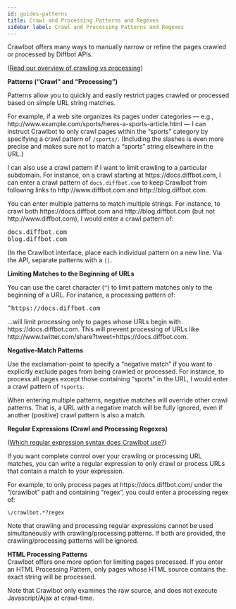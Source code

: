 ```yaml
---
id: guides-patterns
title: Crawl and Processing Patterns and Regexes
sidebar_label: Crawl and Processing Patterns and Regexes
---
```


<p>Crawlbot offers many ways to manually narrow or refine the pages crawled or processed by Diffbot APIs.</p>

([Read our overview of crawling vs processing](explain-crawling-versus-processing))

<p><strong>Patterns (“Crawl” and “Processing”)</strong></p>
<p>Patterns allow you to quickly and easily restrict pages crawled or processed based on simple URL string matches.</p>
<p>For example, if a web site organizes its pages under categories — e.g., http://www.example.com/sports/heres-a-sports-article.html — I can instruct Crawlbot to only crawl pages within the “sports” category by specifying a crawl pattern of <code>/sports/</code>. (Including the slashes is even more precise and makes sure not to match a “sports” string elsewhere in the URL.)</p>
<p>I can also use a crawl pattern if I want to limit crawling to a particular subdomain. For instance, on a crawl starting at https://docs.diffbot.com, I can enter a crawl pattern of <code>docs.diffbot.com</code> to keep Crawlbot from following links to http://www.diffbot.com and http://blog.diffbot.com.</p>
<p>You can enter multiple patterns to match multiple strings. For instance, to crawl both https://docs.diffbot.com and http://blog.diffbot.com (but not http://www.diffbot.com), I would enter a crawl pattern of:</p>
<pre>docs.diffbot.com
blog.diffbot.com</pre>
<p>(In the Crawlbot interface, place each individual pattern on a new line. Via the API, separate patterns with a <code>||</code>.</p>
<p><strong>Limiting Matches to the Beginning of URLs</strong></p>
<p>You can use the caret character (<code>^</code>) to limit pattern matches only to the beginning of a URL. For instance, a processing pattern of:</p>
<pre>^https://docs.diffbot.com</pre>
<p>…will limit processing only to pages whose URLs begin with https://docs.diffbot.com. This will prevent processing of URLs like http://www.twitter.com/share?tweet=https://docs.diffbot.com.</p>
<p><strong>Negative-Match Patterns</strong></p>
<p>Use the exclamation-point to specify a “negative match” if you want to explicitly exclude pages from being crawled or processed. For instance, to process all pages except those containing “sports” in the URL, I would enter a crawl pattern of <code>!sports</code>.</p>
<p>When entering multiple patterns, negative matches will override other crawl patterns. That is, a URL with a negative match will be fully ignored, even if another (positive) crawl pattern is also a match.</p>
<p><strong>Regular Expressions (Crawl and Processing Regexes)</strong></p>

([Which regular expression syntax does Crawlbot use?](explain-regex))

<p>If you want complete control over your crawling or processing URL matches, you can write a regular expression to only crawl or process URLs that contain a match to your expression.</p>
<p>For example, to only process pages at https://docs.diffbot.com/ under the “/crawlbot” path and containing “regex”, you could enter a processing regex of:</p>
<p><code>\/crawlbot.*?regex</code></p>
<p>Note that crawling and processing regular expressions cannot be used simultaneously with crawling/processing patterns. If both are provided, the crawling/processing patterns will be ignored.</p>
<p><strong>HTML Processing Patterns</strong><br>
Crawlbot offers one more option for limiting pages processed. If you enter an HTML Processing Pattern, only pages whose HTML source contains the exact string will be processed.</p>
<p>Note that Crawlbot only examines the raw source, and does not execute Javascript/Ajax at crawl-time.</p>